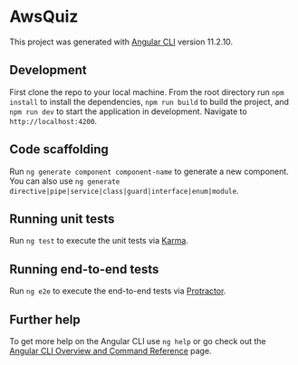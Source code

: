 # AwsQuiz

This project was generated with [Angular CLI](https://github.com/angular/angular-cli) version 11.2.10.

## Development

First clone the repo to your local machine. From the root directory run `npm install` to install the dependencies, `npm run build` to build the project, and `npm run dev` to start the application in development. Navigate to `http://localhost:4200`.

## Code scaffolding

Run `ng generate component component-name` to generate a new component. You can also use `ng generate directive|pipe|service|class|guard|interface|enum|module`.

## Running unit tests

Run `ng test` to execute the unit tests via [Karma](https://karma-runner.github.io).

## Running end-to-end tests

Run `ng e2e` to execute the end-to-end tests via [Protractor](http://www.protractortest.org/).

## Further help

To get more help on the Angular CLI use `ng help` or go check out the [Angular CLI Overview and Command Reference](https://angular.io/cli) page.
